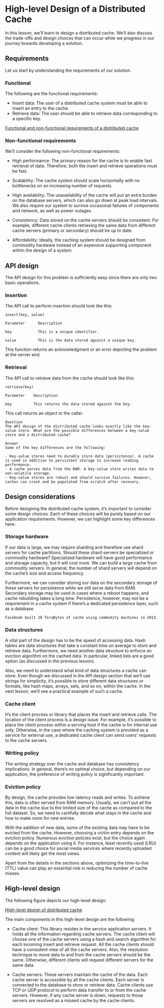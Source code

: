 # High-level Design of a Distributed Cache
In this lesson, we’ll learn to design a distributed cache. We’ll also discuss the trade-offs and design choices that can occur while we progress in our journey towards developing a solution.
## Requirements
Let us start by understanding the requirements of our solution.

### Functional
The following are the functional requirements:

- Insert data: The user of a distributed cache system must be able to insert an entry to the cache.
- Retrieve data: The user should be able to retrieve data corresponding to a specific key.

[Functional and non-functional requirements of a distributed cache](./req.jpg)

### Non-functional requirements
We’ll consider the following non-functional requirements:

- High performance: The primary reason for the cache is to enable fast retrieval of data. Therefore, both the insert and retrieve operations must be fast.

- Scalability: The cache system should scale horizontally with no bottlenecks on an increasing number of requests.

- High availability: The unavailability of the cache will put an extra burden on the database servers, which can also go down at peak load intervals. We also require our system to survive occasional failures of components and network, as well as power outages.

- Consistency: Data stored on the cache servers should be consistent. For example, different cache clients retrieving the same data from different cache servers (primary or secondary) should be up to date.

- Affordability: Ideally, the caching system should be designed from commodity hardware instead of an expensive supporting component within the design of a system.
## API design
The API design for this problem is sufficiently easy since there are only two basic operations.


### Insertion
The API call to perform insertion should look like this:
```
insert(key, value)
```

```
Parameter      Description

key            This is a unique identifier.

value          This is the data stored against a unique key. 
```
This function returns an acknowledgment or an error depicting the problem at the server end.

### Retrieval
The API call to retrieve data from the cache should look like this:
```
retrieve(key)
```

```
Parameter    Description

key          This returns the data stored against the key.
```
This call returns an object to the caller.
```
Question
The API design of the distributed cache looks exactly like the key-value store. What are the possible differences between a key-value store and a distributed cache?

Answer
Some of the key differences are the following:

- Key-value stores need to durably store data (persistence). A cache is used in addition to persistent storage to increase reading performance.
- A cache serves data from the RAM. A key-value store writes data to non-volatile storage.
- Key-value stores are robust and should survive failures. However, caches can crash and be populated from scratch after recovery.
```

## Design considerations
Before designing the distributed cache system, it’s important to consider some design choices. Each of these choices will be purely based on our application requirements. However, we can highlight some key differences here:

### Storage hardware
If our data is large, we may require sharding and therefore use shard servers for cache partitions. Should these shard servers be specialized or commodity hardware? Specialized hardware will have good performance and storage capacity, but it will cost more. We can build a large cache from commodity servers. In general, the number of shard servers will depend on the cache’s size and access frequency.

Furthermore, we can consider storing our data on the secondary storage of these servers for persistence while we still serve data from RAM. Secondary storage may be used in cases where a reboot happens, and cache rebuilding takes a long time. Persistence, however, may not be a requirement in a cache system if there’s a dedicated persistence layer, such as a database.
```
Facebook built 28 TeraBytes of cache using commodity machines in 2013.
```

### Data structures
A vital part of the design has to be the speed of accessing data. Hash tables are data structures that take a constant time on average to store and retrieve data. Furthermore, we need another data structure to enforce an eviction algorithm on the cached data. In particular, linked lists are a good option (as discussed in the previous lesson).

Also, we need to understand what kind of data structures a cache can store. Even though we discussed in the API design section that we’ll use strings for simplicity, it’s possible to store different data structures or formats, like hash maps, arrays, sets, and so on, within the cache. In the next lesson, we’ll see a practical example of such a cache.
### Cache client
It’s the client process or library that places the insert and retrieve calls. The location of the client process is a design issue. For example, it’s possible to place the client process within a serving host if the cache is for internal use only. Otherwise, in the case where the caching system is provided as a service for external use, a dedicated cache client can send users’ requests to the cache servers.

### Writing policy
The writing strategy over the cache and database has consistency implications. In general, there’s no optimal choice, but depending on our application, the preference of writing policy is significantly important.
### Eviction policy
By design, the cache provides low-latency reads and writes. To achieve this, data is often served from RAM memory. Usually, we can’t put all the data in the cache due to the limited size of the cache as compared to the full dataset. So, we need to carefully decide what stays in the cache and how to make room for new entries.

With the addition of new data, some of the existing data may have to be evicted from the cache. However, choosing a victim entry depends on the eviction policy. Numerous eviction policies exist, but the choice again depends on the application using it. For instance, least recently used (LRU) can be a good choice for social media services where recently uploaded content will likely get the most views.

Apart from the details in the sections above, optimizing the time-to-live (TTL) value can play an essential role in reducing the number of cache misses.

## High-level design
The following figure depicts our high-level design:

[High-level design of distributed cache](./design.jpg)

The main components in this high-level design are the following:

- Cache client: This library resides in the service application servers. It holds all the information regarding cache servers. The cache client will choose one of the cache servers using a hash and search algorithm for each incoming insert and retrieve request. All the cache clients should have a consistent view of all the cache servers. Also, the resolution technique to move data to and from the cache servers should be the same. Otherwise, different clients will request different servers for the same data.

- Cache servers: These servers maintain the cache of the data. Each cache server is accessible by all the cache clients. Each server is connected to the database to store or retrieve data. Cache clients use TCP or UDP protocol to perform data transfer to or from the cache servers. However, if any cache server is down, requests to those servers are resolved as a missed cache by the cache clients.
